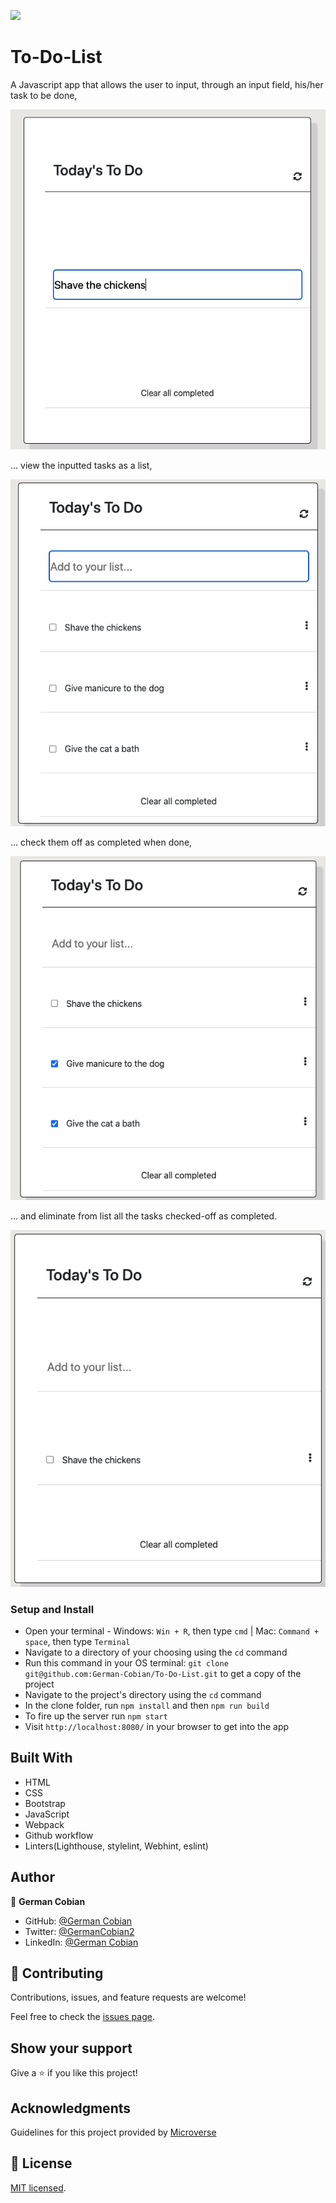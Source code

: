 ![](https://img.shields.io/badge/Microverse-blueviolet)

# To-Do-List

A Javascript app that allows the user to input, through an input field, his/her task to be done,

![Add task](/src/assets/Add-task.png?raw=true "Add task")

... view the inputted tasks as a list,

![Inputted tasks](/src/assets/Inputted-tasks.png?raw=true "Inputted tasks")

... check them off as completed when done, 

![Completed tasks](/src/assets/Completed-tasks.png?raw=true "Completed tasks")

... and eliminate from list all the tasks checked-off as completed.

![Clear tasks completed](/src/assets/Clear-off-completed.png?raw=true "Clear tasks completed")


### Setup and Install

* Open your terminal - Windows: `Win + R`, then type `cmd` | Mac: `Command + space`, then type `Terminal`
* Navigate to a directory of your choosing using the `cd` command
* Run this command in your OS terminal: `git clone git@github.com:German-Cobian/To-Do-List.git` to get a copy of the project
* Navigate to the project's directory using the `cd` command
* In the clone folder, run `npm install` and then `npm run build`
* To fire up the server run `npm start`
* Visit `http://localhost:8080/` in your browser to get into the app


## Built With

* HTML
* CSS
* Bootstrap
* JavaScript
* Webpack
* Github workflow
* Linters(Lighthouse, stylelint, Webhint, eslint)


## Author

👤 **German Cobian**
* GitHub: [@German Cobian](https://github.com/German-Cobian)
* Twitter: [@GermanCobian2](https://twitter.com/GermanCobian2)
* LinkedIn: [@German Cobian](https://www.linkedin.com/in/german-cobian/)


## 🤝 Contributing

Contributions, issues, and feature requests are welcome!

Feel free to check the [issues page](https://github.com/German-Cobian/To-Do-List/issues).


## Show your support

Give a ⭐️ if you like this project!


## Acknowledgments

Guidelines for this project provided by [Microverse](https://github.com/microverseinc/curriculum-javascript/tree/main/todo-list)


## 📝 License

[MIT licensed](https://github.com/German-Cobian/To-Do-List/blob/develop/LICENSE).
